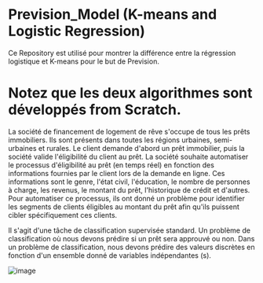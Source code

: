 # Prevision_Model (K-means and Logistic Regression)

Ce Repository est utilisé pour montrer la différence entre la régression logistique et K-means pour le but de Prevision. 
# Notez que les deux algorithmes sont développés from Scratch.

La société de financement de logement de rêve s'occupe de tous les prêts immobiliers. Ils sont présents dans toutes les régions urbaines, semi-urbaines et rurales. Le client demande d'abord un prêt immobilier, puis la société valide l'éligibilité du client au prêt. La société souhaite automatiser le processus d'éligibilité au prêt (en temps réel) en fonction des informations fournies par le client lors de la demande en ligne. Ces informations sont le genre, l'état civil, l'éducation, le nombre de personnes à charge, les revenus, le montant du prêt, l'historique de crédit et d'autres. Pour automatiser ce processus, ils ont donné un problème pour identifier les segments de clients éligibles au montant du prêt afin qu'ils puissent cibler spécifiquement ces clients.

Il s'agit d'une tâche de classification supervisée standard. Un problème de classification où nous devons prédire si un prêt sera approuvé ou non. Dans un problème de classification, nous devons prédire des valeurs discrètes en fonction d'un ensemble donné de variables indépendantes (s).

![image](https://user-images.githubusercontent.com/63864463/210584936-0fcf32b0-1946-46f4-aa8e-df5eaa093ccf.png)

